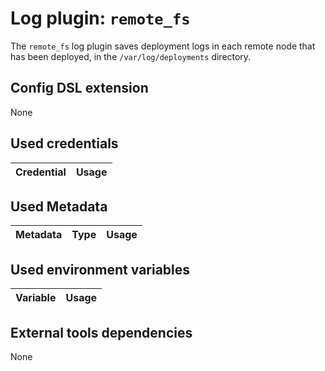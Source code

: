 # Log plugin: `remote_fs`

The `remote_fs` log plugin saves deployment logs in each remote node that has been deployed, in the `/var/log/deployments` directory.

## Config DSL extension

None

## Used credentials

| Credential | Usage
| --- | --- |

## Used Metadata

| Metadata | Type | Usage
| --- | --- | --- |

## Used environment variables

| Variable | Usage
| --- | --- |

## External tools dependencies

None
